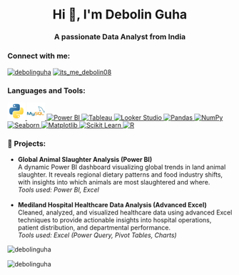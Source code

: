 <h1 align="center">Hi 👋, I'm Debolin Guha</h1>
<h3 align="center">A passionate Data Analyst from India</h3>

<h3 align="left">Connect with me:</h3>
<p align="left">
<a href="https://linkedin.com/in/debolinguha" target="blank"><img align="center" src="https://raw.githubusercontent.com/rahuldkjain/github-profile-readme-generator/master/src/images/icons/Social/linked-in-alt.svg" alt="debolinguha" height="30" width="40" /></a>
<a href="https://instagram.com/its_me_debolin08" target="blank"><img align="center" src="https://raw.githubusercontent.com/rahuldkjain/github-profile-readme-generator/master/src/images/icons/Social/instagram.svg" alt="its_me_debolin08" height="30" width="40" /></a>
</p>

<h3 align="left">Languages and Tools:</h3>
<p align="left">
  <!-- Python -->
  <a href="https://www.python.org" target="_blank" rel="noreferrer">
    <img src="https://raw.githubusercontent.com/devicons/devicon/master/icons/python/python-original.svg" alt="Python" width="40" height="40"/>
  </a>
  <!-- MySQL -->
  <a href="https://www.mysql.com/" target="_blank" rel="noreferrer">
    <img src="https://raw.githubusercontent.com/devicons/devicon/master/icons/mysql/mysql-original-wordmark.svg" alt="MySQL" width="40" height="40"/>
  </a>
  <!-- Power BI -->
  <a href="https://powerbi.microsoft.com/" target="_blank" rel="noreferrer">
    <img src="https://img.icons8.com/color/48/power-bi.png" alt="Power BI" width="40" height="40"/>
  </a>
  <!-- Tableau -->
  <a href="https://www.tableau.com/" target="_blank" rel="noreferrer">
    <img src="https://img.icons8.com/color/48/tableau-software.png" alt="Tableau" width="40" height="40"/>
  </a>
  <!-- Looker Studio -->
  <a href="https://lookerstudio.google.com/" target="_blank" rel="noreferrer">
    <img src="https://upload.wikimedia.org/wikipedia/commons/thumb/0/09/Looker-studio-logo.png/600px-Looker-studio-logo.png" alt="Looker Studio" width="40" height="40"/>
  </a>
  <!-- Pandas -->
  <a href="https://pandas.pydata.org/" target="_blank" rel="noreferrer">
    <img src="https://cdn.jsdelivr.net/gh/devicons/devicon/icons/pandas/pandas-original.svg" alt="Pandas" width="40" height="40"/>
  </a>
  <!-- NumPy -->
  <a href="https://numpy.org/" target="_blank" rel="noreferrer">
    <img src="https://upload.wikimedia.org/wikipedia/commons/3/31/NumPy_logo_2020.svg" alt="NumPy" width="40" height="40"/>
  </a>
  <!-- Seaborn -->
  <a href="https://seaborn.pydata.org/" target="_blank" rel="noreferrer">
    <img src="https://seaborn.pydata.org/_static/logo-wide-lightbg.svg" alt="Seaborn" width="80" height="40"/>
  </a>
  <!-- Matplotlib -->
  <a href="https://matplotlib.org/" target="_blank" rel="noreferrer">
    <img src="https://upload.wikimedia.org/wikipedia/commons/8/84/Matplotlib_icon.svg" alt="Matplotlib" width="40" height="40"/>
  </a>
  <!-- Scikit-Learn -->
  <a href="https://scikit-learn.org/" target="_blank" rel="noreferrer">
    <img src="https://upload.wikimedia.org/wikipedia/commons/0/05/Scikit_learn_logo_small.svg" alt="Scikit Learn" width="40" height="40"/>
  </a>
  <!-- R -->
  <a href="https://www.r-project.org/" target="_blank" rel="noreferrer">
    <img src="https://www.r-project.org/logo/Rlogo.svg" alt="R" width="40" height="40"/>
  </a>
</p>

<h3 align="left">📌 Projects:</h3>

<ul>
  <li>
    <strong>Global Animal Slaughter Analysis (Power BI)</strong><br/>
    A dynamic Power BI dashboard visualizing global trends in land animal slaughter. It reveals regional dietary patterns and food industry shifts, with insights into which animals are most slaughtered and where.<br/>
    <em>Tools used: Power BI, Excel</em>
  </li>
  <br/>
  <li>
    <strong>Mediland Hospital Healthcare Data Analysis (Advanced Excel)</strong><br/>
    Cleaned, analyzed, and visualized healthcare data using advanced Excel techniques to provide actionable insights into hospital operations, patient distribution, and departmental performance.<br/>
    <em>Tools used: Excel (Power Query, Pivot Tables, Charts)</em>
  </li>
</ul>

<p><img align="center" src="https://github-readme-stats.vercel.app/api/top-langs?username=debolinguha&show_icons=true&locale=en&layout=compact" alt="debolinguha" /></p>
<p><img align="center" src="https://github-readme-stats.vercel.app/api?username=debolinguha&show_icons=true&locale=en" alt="debolinguha" /></p>
